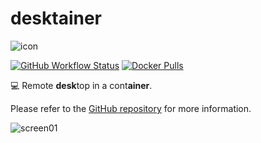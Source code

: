 # desktainer

![icon](https://raw.githubusercontent.com/dmotte/desktainer/main/icon-128.png)

[![GitHub Workflow Status](https://img.shields.io/github/workflow/status/dmotte/desktainer/release?logo=github&style=flat-square)](https://github.com/dmotte/desktainer/actions)
[![Docker Pulls](https://img.shields.io/docker/pulls/dmotte/desktainer?logo=docker&style=flat-square)](https://hub.docker.com/r/dmotte/desktainer)

&#128187; Remote **desk**top in a cont**ainer**.

Please refer to the [GitHub repository](https://github.com/dmotte/desktainer) for more information.

![screen01](https://raw.githubusercontent.com/dmotte/desktainer/main/screen01.png)
